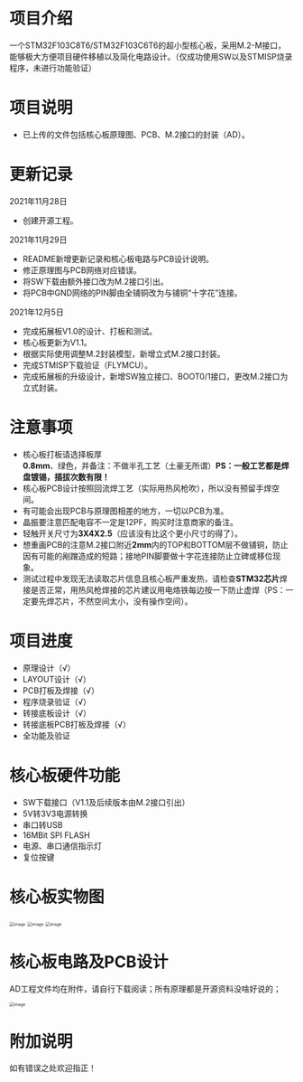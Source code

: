 # 项目介绍
一个STM32F103C8T6/STM32F103C6T6的超小型核心板，采用M.2-M接口，能够极大方便项目硬件移植以及简化电路设计。（仅成功使用SW以及STMISP烧录程序，未进行功能验证）

# 项目说明
* 已上传的文件包括核心板原理图、PCB、M.2接口的封装（AD）。  

# 更新记录
2021年11月28日
* 创建开源工程。  

2021年11月29日
* README新增更新记录和核心板电路与PCB设计说明。
* 修正原理图与PCB网络对应错误。
* 将SW下载由额外接口改为M.2接口引出。
* 将PCB中GND网络的PIN脚由全铺铜改为与铺铜“十字花”连接。

2021年12月5日
* 完成拓展板V1.0的设计、打板和测试。
* 核心板更新为V1.1。
* 根据实际使用调整M.2封装模型，新增立式M.2接口封装。
* 完成STMISP下载验证（FLYMCU）。
* 完成拓展板的升级设计，新增SW独立接口、BOOT0/1接口，更改M.2接口为立式封装。

# 注意事项
* 核心板打板请选择板厚**0.8mm**、绿色，并备注：不做半孔工艺（土豪无所谓）**PS：一般工艺都是焊盘镀锡，插拔次数有限！**
* 核心板PCB设计按照回流焊工艺（实际用热风枪吹），所以没有预留手焊空间。
* 有可能会出现PCB与原理图相差的地方，一切以PCB为准。
* 晶振要注意匹配电容不一定是12PF，购买时注意商家的备注。
* 轻触开关尺寸为**3X4X2.5**（应该没有比这个更小尺寸的得了）。
* 想重画PCB的注意M.2接口附近**2mm**内的TOP和BOTTOM层不做铺铜，防止因有可能的剐蹭造成的短路；接地PIN脚要做十字花连接防止立碑或移位现象。
* 测试过程中发现无法读取芯片信息且核心板严重发热，请检查**STM32芯片**焊接是否正常，用热风枪焊接的芯片建议用电烙铁每边按一下防止虚焊（PS：一定要先焊芯片，不然空间太小，没有操作空间）。

# 项目进度
* 原理设计（√）  
* LAYOUT设计（√）  
* PCB打板及焊接（√）
* 程序烧录验证（√）
* 转接底板设计（√）
* 转接底板PCB打板及焊接（√）
* 全功能及验证

# 核心板硬件功能
* SW下载接口（V1.1及后续版本由M.2接口引出）
* 5V转3V3电源转换
* 串口转USB
* 16MBit SPI FLASH
* 电源、串口通信指示灯
* 复位按键

# 核心板实物图
<img src="https://note.youdao.com/yws/api/personal/file/WEB6fcfa6da02f946403bdc9f698390e793?method=download&shareKey=d339eadb7aa42a86350d6023ac862496" alt="image" style="zoom:50%;" />


<img src="https://note.youdao.com/yws/api/personal/file/WEB2265ab93cd0602ce548b2c318d845cf2?method=download&shareKey=1d5c4b1e348459c6e97eaf658c9e98c2" alt="image" style="zoom:50%;" />

<img src="https://note.youdao.com/yws/api/personal/file/WEBc9c810146f6b315e35930ef394197548?method=download&shareKey=deee4ec76e6c228ba9b45fb6633cb295" alt="image" style="zoom:50%;" />


# 核心板电路及PCB设计
AD工程文件均在附件，请自行下载阅读；所有原理都是开源资料没啥好说的；

<img src="https://note.youdao.com/yws/api/personal/file/WEBcb73ad509fb8a6b54081265dfe2ffcac?method=download&shareKey=f53759979c27f9afeecff06324be0a3a" alt="image" style="zoom:50%;" />

# 附加说明
如有错误之处欢迎指正！